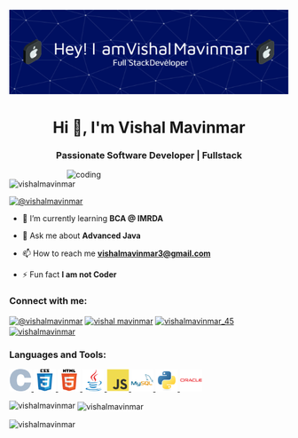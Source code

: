 <p align="center">
  <img src="https://github.com/VishalMavinmar/VishalMavinmar/blob/main/github-header-image.png" alt="logo">
</p>

<h1 align="center">Hi 👋, I'm Vishal Mavinmar</h1>
<h3 align="center">Passionate Software Developer | Fullstack </h3>

<img align="right" alt="coding" width="400" src="https://www.aalpha.net/wp-content/uploads/2021/02/python-for-web-development.gif">
<p align="left"> <img src="https://komarev.com/ghpvc/?username=vishalmavinmar&label=Profile%20views&color=0e75b6&style=flat" alt="vishalmavinmar" /> </p>

<!--<p align="left"> <a href="https://github.com/ryo-ma/github-profile-trophy"><img src="https://github-profile-trophy.vercel.app/?username=vishalmavinmar" alt="vishalmavinmar" /></a> </p> -->

<p align="left"> <a href="https://twitter.com/@vishalmavinmar" target="blank"><img src="https://img.shields.io/twitter/follow/@vishalmavinmar?logo=twitter&style=for-the-badge" alt="@vishalmavinmar" /></a> </p>

- 🌱 I’m currently learning **BCA @ IMRDA**

- 💬 Ask me about **Advanced Java**

- 📫 How to reach me **vishalmavinmar3@gmail.com**

- ⚡ Fun fact **I am not Coder**

<h3 align="left">Connect with me:</h3>
<p align="left">
<a href="https://twitter.com/@vishalmavinmar" target="blank"><img align="center" src="https://raw.githubusercontent.com/rahuldkjain/github-profile-readme-generator/master/src/images/icons/Social/twitter.svg" alt="@vishalmavinmar" height="30" width="40" /></a>
<a href="https://linkedin.com/in/vishalmavinmar" target="blank"><img align="center" src="https://raw.githubusercontent.com/rahuldkjain/github-profile-readme-generator/master/src/images/icons/Social/linked-in-alt.svg" alt="vishal mavinmar" height="30" width="40" /></a>
<a href="https://instagram.com/vishalmavinmar_45" target="blank"><img align="center" src="https://raw.githubusercontent.com/rahuldkjain/github-profile-readme-generator/master/src/images/icons/Social/instagram.svg" alt="vishalmavinmar_45" height="30" width="40" /></a>
<a href="https://www.leetcode.com/vishalmavinmar" target="blank"><img align="center" src="https://raw.githubusercontent.com/rahuldkjain/github-profile-readme-generator/master/src/images/icons/Social/leet-code.svg" alt="vishalmavinmar" height="30" width="40" /></a>
</p>

<h3 align="left">Languages and Tools:</h3>
<p align="left">
  <a href="https://www.cprogramming.com/" target="_blank" rel="noreferrer"> 
    <img src="https://raw.githubusercontent.com/devicons/devicon/master/icons/c/c-original.svg" alt="c" width="40" height="40"/> 
  </a> 
  <a href="https://www.w3schools.com/css/" target="_blank" rel="noreferrer"> 
    <img src="https://raw.githubusercontent.com/devicons/devicon/master/icons/css3/css3-original-wordmark.svg" alt="css3" width="40" height="40"/> 
  </a> 
  <a href="https://www.w3.org/html/" target="_blank" rel="noreferrer"> 
    <img src="https://raw.githubusercontent.com/devicons/devicon/master/icons/html5/html5-original-wordmark.svg" alt="html5" width="40" height="40"/> 
  </a> 
  <a href="https://www.java.com" target="_blank" rel="noreferrer"> 
    <img src="https://raw.githubusercontent.com/devicons/devicon/master/icons/java/java-original.svg" alt="java" width="40" height="40"/> 
  </a> 
  <a href="https://developer.mozilla.org/en-US/docs/Web/JavaScript" target="_blank" rel="noreferrer"> 
    <img src="https://raw.githubusercontent.com/devicons/devicon/master/icons/javascript/javascript-original.svg" alt="javascript" width="40" height="40"/> 
  </a> 
  <a href="https://www.mysql.com/" target="_blank" rel="noreferrer"> 
    <img src="https://raw.githubusercontent.com/devicons/devicon/master/icons/mysql/mysql-original-wordmark.svg" alt="mysql" width="40" height="40"/>
  </a> 
  <a href="https://www.python.org" target="_blank" rel="noreferrer"> 
    <img src="https://raw.githubusercontent.com/devicons/devicon/master/icons/python/python-original.svg" alt="python" width="40" height="40"/> 
  </a>
  <a href="https://www.oracle.com/" target="_blank" rel="noreferrer">
    <img src="https://raw.githubusercontent.com/devicons/devicon/master/icons/oracle/oracle-original.svg" alt="oracle" width="40" height="40"/>
  </a> 
</p>

<p><img align="left" src="https://github-readme-stats.vercel.app/api/top-langs?username=vishalmavinmar&show_icons=true&locale=en&layout=compact" alt="vishalmavinmar" /></p>

<p>&nbsp;<img align="center" src="https://github-readme-stats.vercel.app/api?username=vishalmavinmar&show_icons=true&locale=en" alt="vishalmavinmar" /></p>

<p><img align="center" src="https://github-readme-streak-stats.herokuapp.com/?user=vishalmavinmar&" alt="vishalmavinmar" /></p>
